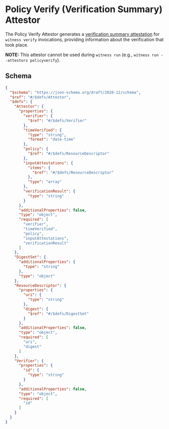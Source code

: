# Policy Verify (Verification Summary) Attestor

The Policy Verify Attestor generates a [verification summary attestation](https://slsa.dev/spec/v1.0/verification_summary) for `witness verify` invocations, providing information about the verification that took place.

**NOTE:** This attestor cannot be used during `witness run` (e.g., `witness run --attestors policyverify`).

## Schema
```json
{
  "$schema": "https://json-schema.org/draft/2020-12/schema",
  "$ref": "#/$defs/Attestor",
  "$defs": {
    "Attestor": {
      "properties": {
        "verifier": {
          "$ref": "#/$defs/Verifier"
        },
        "timeVerified": {
          "type": "string",
          "format": "date-time"
        },
        "policy": {
          "$ref": "#/$defs/ResourceDescriptor"
        },
        "inputAttestations": {
          "items": {
            "$ref": "#/$defs/ResourceDescriptor"
          },
          "type": "array"
        },
        "verificationResult": {
          "type": "string"
        }
      },
      "additionalProperties": false,
      "type": "object",
      "required": [
        "verifier",
        "timeVerified",
        "policy",
        "inputAttestations",
        "verificationResult"
      ]
    },
    "DigestSet": {
      "additionalProperties": {
        "type": "string"
      },
      "type": "object"
    },
    "ResourceDescriptor": {
      "properties": {
        "uri": {
          "type": "string"
        },
        "digest": {
          "$ref": "#/$defs/DigestSet"
        }
      },
      "additionalProperties": false,
      "type": "object",
      "required": [
        "uri",
        "digest"
      ]
    },
    "Verifier": {
      "properties": {
        "id": {
          "type": "string"
        }
      },
      "additionalProperties": false,
      "type": "object",
      "required": [
        "id"
      ]
    }
  }
}
```

